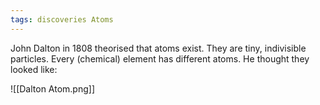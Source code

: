 ```yaml
---
tags: discoveries Atoms 
---
```


John Dalton in 1808 theorised that atoms exist. They are tiny, indivisible particles. Every (chemical) element has different atoms. He thought they looked like: 

![[Dalton Atom.png]]